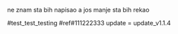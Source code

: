 ne znam sta bih napisao a jos manje sta bih rekao

#test_test_testing
#ref#111222333
update = update_v1.1.4
